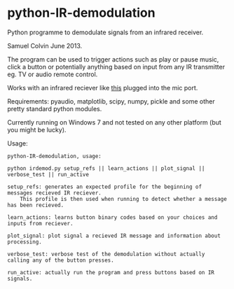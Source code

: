 python-IR-demodulation
======================

Python programme to demodulate signals from an infrared receiver.

Samuel Colvin June 2013.

The program can be used to trigger actions such as play or pause music, click a button or potentially anything based on input from any IR transmitter eg. TV or audio remote control.

Works with an infrared reciever like [this](http://www.networkedmediatank.com/showthread.php?tid=29013) plugged into the mic port.

Requirements: pyaudio, matplotlib, scipy, numpy, pickle and some other pretty standard python modules.

Currently running on Windows 7 and not tested on any other platform (but you might be lucky).


Usage:

<!--usage-->

	python-IR-demodulation, usage:
	
	python irdemod.py setup_refs || learn_actions || plot_signal || verbose_test || run_active
	
	setup_refs: generates an expected profile for the beginning of messages recieved IR reciever. 
		This profile is then used when running to detect whether a message has been recieved.
	
	learn_actions: learns button binary codes based on your choices and inputs from reciever.
	
	plot_signal: plot signal a recieved IR message and information about processing.
	
	verbose_test: verbose test of the demodulation without actually calling any of the button presses.
	
	run_active: actually run the program and press buttons based on IR signals. 
	
<!--/usage-->

